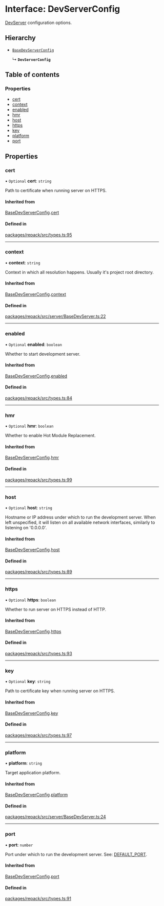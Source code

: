 # Interface: DevServerConfig

[DevServer](../classes/DevServer.md) configuration options.

## Hierarchy

- [`BaseDevServerConfig`](BaseDevServerConfig.md)

  ↳ **`DevServerConfig`**

## Table of contents

### Properties

- [cert](DevServerConfig.md#cert)
- [context](DevServerConfig.md#context)
- [enabled](DevServerConfig.md#enabled)
- [hmr](DevServerConfig.md#hmr)
- [host](DevServerConfig.md#host)
- [https](DevServerConfig.md#https)
- [key](DevServerConfig.md#key)
- [platform](DevServerConfig.md#platform)
- [port](DevServerConfig.md#port)

## Properties

### cert

• `Optional` **cert**: `string`

Path to certificate when running server on HTTPS.

#### Inherited from

[BaseDevServerConfig](BaseDevServerConfig.md).[cert](BaseDevServerConfig.md#cert)

#### Defined in

[packages/repack/src/types.ts:95](https://github.com/callstack/repack/blob/a78f6b9/packages/repack/src/types.ts#L95)

___

### context

• **context**: `string`

Context in which all resolution happens. Usually it's project root directory.

#### Inherited from

[BaseDevServerConfig](BaseDevServerConfig.md).[context](BaseDevServerConfig.md#context)

#### Defined in

[packages/repack/src/server/BaseDevServer.ts:22](https://github.com/callstack/repack/blob/a78f6b9/packages/repack/src/server/BaseDevServer.ts#L22)

___

### enabled

• `Optional` **enabled**: `boolean`

Whether to start development server.

#### Inherited from

[BaseDevServerConfig](BaseDevServerConfig.md).[enabled](BaseDevServerConfig.md#enabled)

#### Defined in

[packages/repack/src/types.ts:84](https://github.com/callstack/repack/blob/a78f6b9/packages/repack/src/types.ts#L84)

___

### hmr

• `Optional` **hmr**: `boolean`

Whether to enable Hot Module Replacement.

#### Inherited from

[BaseDevServerConfig](BaseDevServerConfig.md).[hmr](BaseDevServerConfig.md#hmr)

#### Defined in

[packages/repack/src/types.ts:99](https://github.com/callstack/repack/blob/a78f6b9/packages/repack/src/types.ts#L99)

___

### host

• `Optional` **host**: `string`

Hostname or IP address under which to run the development server.
When left unspecified, it will listen on all available network interfaces, similarly to listening on '0.0.0.0'.

#### Inherited from

[BaseDevServerConfig](BaseDevServerConfig.md).[host](BaseDevServerConfig.md#host)

#### Defined in

[packages/repack/src/types.ts:89](https://github.com/callstack/repack/blob/a78f6b9/packages/repack/src/types.ts#L89)

___

### https

• `Optional` **https**: `boolean`

Whether to run server on HTTPS instead of HTTP.

#### Inherited from

[BaseDevServerConfig](BaseDevServerConfig.md).[https](BaseDevServerConfig.md#https)

#### Defined in

[packages/repack/src/types.ts:93](https://github.com/callstack/repack/blob/a78f6b9/packages/repack/src/types.ts#L93)

___

### key

• `Optional` **key**: `string`

Path to certificate key when running server on HTTPS.

#### Inherited from

[BaseDevServerConfig](BaseDevServerConfig.md).[key](BaseDevServerConfig.md#key)

#### Defined in

[packages/repack/src/types.ts:97](https://github.com/callstack/repack/blob/a78f6b9/packages/repack/src/types.ts#L97)

___

### platform

• **platform**: `string`

Target application platform.

#### Inherited from

[BaseDevServerConfig](BaseDevServerConfig.md).[platform](BaseDevServerConfig.md#platform)

#### Defined in

[packages/repack/src/server/BaseDevServer.ts:24](https://github.com/callstack/repack/blob/a78f6b9/packages/repack/src/server/BaseDevServer.ts#L24)

___

### port

• **port**: `number`

Port under which to run the development server. See: [DEFAULT_PORT](../variables/DEFAULT_PORT.md).

#### Inherited from

[BaseDevServerConfig](BaseDevServerConfig.md).[port](BaseDevServerConfig.md#port)

#### Defined in

[packages/repack/src/types.ts:91](https://github.com/callstack/repack/blob/a78f6b9/packages/repack/src/types.ts#L91)
